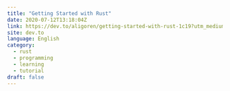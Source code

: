 ```yaml
---
title: "Getting Started with Rust"
date: 2020-07-12T13:18:04Z
link: https://dev.to/aligoren/getting-started-with-rust-1c19?utm_medium=RSS&utm_source=news.12bit.vn
site: dev.to
language: English
category:
  - rust
  - programming
  - learning
  - tutorial
draft: false
---
```

